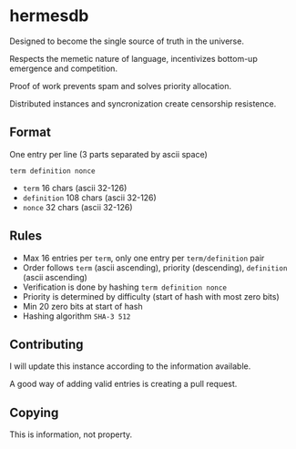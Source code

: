 # hermesdb

Designed to become the single source of truth in the universe.

Respects the memetic nature of language, incentivizes bottom-up emergence and competition.

Proof of work prevents spam and solves priority allocation.

Distributed instances and syncronization create censorship resistence.

## Format
One entry per line (3 parts separated by ascii space)

`term definition nonce`
- `term` 16 chars (ascii 32-126)
- `definition` 108 chars (ascii 32-126)
- `nonce` 32 chars (ascii 32-126)

## Rules
- Max 16 entries per `term`, only one entry per `term/definition` pair
- Order follows `term` (ascii ascending), priority (descending), `definition` (ascii ascending)
- Verification is done by hashing `term definition nonce`
- Priority is determined by difficulty (start of hash with most zero bits)
- Min 20 zero bits at start of hash
- Hashing algorithm `SHA-3 512`

## Contributing
I will update this instance according to the information available.

A good way of adding valid entries is creating a pull request.

## Copying
This is information, not property.
